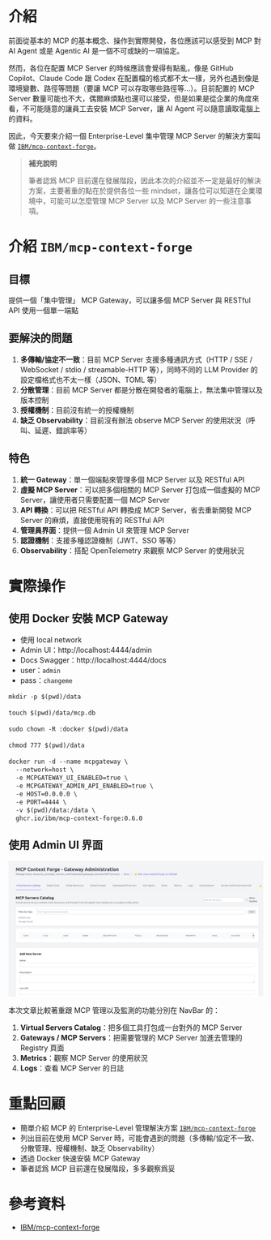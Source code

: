 # 介紹

前面從基本的 MCP 的基本概念、操作到實際開發，各位應該可以感受到 MCP 對 AI Agent 或是 Agentic AI 是一個不可或缺的一項協定。

然而，各位在配置 MCP Server 的時候應該會覺得有點亂，像是 GitHub Copilot、Claude Code 跟 Codex 在配置檔的格式都不太一樣，另外也遇到像是環境變數、路徑等問題（要讓 MCP 可以存取哪些路徑等...）。目前配置的 MCP Server 數量可能也不大，偶爾麻煩點也還可以接受，但是如果是從企業的角度來看，不可能隨意的讓員工去安裝 MCP Server，讓 AI Agent 可以隨意讀取電腦上的資料。

因此，今天要來介紹一個 Enterprise-Level 集中管理 MCP Server 的解決方案叫做 [`IBM/mcp-context-forge`](https://github.com/IBM/mcp-context-forge)。

> **補充說明**
>
> 筆者認爲 MCP 目前還在發展階段，因此本次的介紹並不一定是最好的解決方案，主要著重的點在於提供各位一些 mindset，讓各位可以知道在企業環境中，可能可以怎麼管理 MCP Server 以及 MCP Server 的一些注意事項。

# 介紹 `IBM/mcp-context-forge`

## 目標

提供一個「集中管理」 MCP Gateway，可以讓多個 MCP Server 與 RESTful API 使用一個單一端點

## 要解決的問題

1. **多傳輸/協定不一致**：目前 MCP Server 支援多種通訊方式（HTTP / SSE / WebSocket / stdio / streamable-HTTP 等），同時不同的 LLM Provider 的設定檔格式也不太一樣（JSON、TOML 等）
1. **分散管理**：目前 MCP Server 都是分散在開發者的電腦上，無法集中管理以及版本控制
1. **授權機制**：目前沒有統一的授權機制
1. **缺乏 Observability**：目前沒有辦法 observe MCP Server 的使用狀況（呼叫、延遲、錯誤率等）

## 特色

1. **統一 Gateway**：單一個端點來管理多個 MCP Server 以及 RESTful API
1. **虛擬 MCP Server**：可以把多個相關的 MCP Server 打包成一個虛擬的 MCP Server，讓使用者只需要配置一個 MCP Server
1. **API 轉換**：可以把 RESTful API 轉換成 MCP Server，省去重新開發 MCP Server 的麻煩，直接使用現有的 RESTful API
1. **管理員界面**：提供一個 Admin UI 來管理 MCP Server
1. **認證機制**：支援多種認證機制（JWT、SSO 等等）
1. **Observability**：搭配 OpenTelemetry 來觀察 MCP Server 的使用狀況

# 實際操作

## 使用 Docker 安裝 MCP Gateway

- 使用 local network
- Admin UI：http://localhost:4444/admin
- Docs Swagger：http://localhost:4444/docs
- user：`admin`
- pass：`changeme`

```shell
mkdir -p $(pwd)/data

touch $(pwd)/data/mcp.db

sudo chown -R :docker $(pwd)/data

chmod 777 $(pwd)/data

docker run -d --name mcpgateway \
  --network=host \
  -e MCPGATEWAY_UI_ENABLED=true \
  -e MCPGATEWAY_ADMIN_API_ENABLED=true \
  -e HOST=0.0.0.0 \
  -e PORT=4444 \
  -v $(pwd)/data:/data \
  ghcr.io/ibm/mcp-context-forge:0.6.0
```

## 使用 Admin UI 界面

![20250914123133](https://raw.githubusercontent.com/hsiangjenli/pic-bed/main/images/20250914123133.png)

本次文章比較著重跟 MCP 管理以及監測的功能分別在 NavBar 的：

1. **Virtual Servers Catalog**：把多個工具打包成一台對外的 MCP Server
1. **Gateways / MCP Servers**：把需要管理的 MCP Server 加進去管理的 Registry 頁面
1. **Metrics**：觀察 MCP Server 的使用狀況
1. **Logs**：查看 MCP Server 的日誌

# 重點回顧

- 簡單介紹 MCP 的 Enterprise-Level 管理解決方案 [`IBM/mcp-context-forge`](https://github.com/IBM/mcp-context-forge)
- 列出目前在使用 MCP Server 時，可能會遇到的問題（多傳輸/協定不一致、分散管理、授權機制、缺乏 Observability）
- 透過 Docker 快速安裝 MCP Gateway
- 筆者認爲 MCP 目前還在發展階段，多多觀察爲妥

# 參考資料

- [IBM/mcp-context-forge](https://github.com/IBM/mcp-context-forge)
